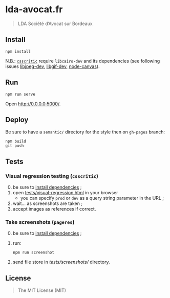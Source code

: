 # lda-avocat.fr

> LDA Société d’Avocat sur Bordeaux

## Install

    npm install

N.B.: [`csscritic`](https://github.com/cburgmer/csscritic) require `libcairo-dev` and its dependencies (see following issues [libjpeg-dev][libjpeg-dev], [libgif-dev][libgif-dev], [node-canvas][node-canvas]).

[libjpeg-dev]: https://github.com/cburgmer/csscritic/issues/70
[libgif-dev]: https://github.com/cburgmer/csscritic/issues/69
[node-canvas]: https://github.com/Automattic/node-canvas/issues/415#issuecomment-144279224

## Run

    npm run serve

Open http://0.0.0.0:5000/.

## Deploy

Be sure to have a `semantic/` directory for the style then on `gh-pages` branch:

    npm build
    git push
## Tests

### Visual regression testing (`csscritic`)

0. be sure to [install dependencies](#install) ;
1. open [tests/visual-regression.html](./tests/visual-regression.html) in your browser
    * you can specify `prod` or `dev` as a query string parameter in the URL ;
2. wait… as screenshots are taken ;
3. accept images as references if correct.

### Take screenshots (`pageres`)

0. be sure to [install dependencies](#install) ;
1. run:

    ```
    npm run screenshot
    ```
2. send file store in _tests/screenshots/_ directory.

## License

> The MIT License (MIT)
